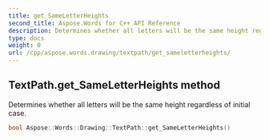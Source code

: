 ```yaml
---
title: get_SameLetterHeights
second_title: Aspose.Words for C++ API Reference
description: Determines whether all letters will be the same height regardless of initial case. 
type: docs
weight: 0
url: /cpp/aspose.words.drawing/textpath/get_sameletterheights/
---
```

## TextPath.get_SameLetterHeights method


Determines whether all letters will be the same height regardless of initial case.

```cpp
bool Aspose::Words::Drawing::TextPath::get_SameLetterHeights()
```

